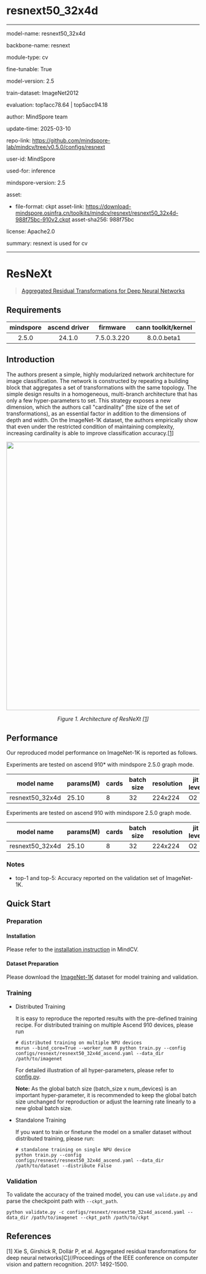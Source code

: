 # resnext50_32x4d

---

model-name: resnext50_32x4d

backbone-name: resnext

module-type: cv

fine-tunable: True

model-version: 2.5

train-dataset: ImageNet2012

evaluation: top1acc78.64 | top5acc94.18

author: MindSpore team

update-time: 2025-03-10

repo-link: <https://github.com/mindspore-lab/mindcv/tree/v0.5.0/configs/resnext>

user-id: MindSpore

used-for: inference

mindspore-version: 2.5

asset:

- file-format: ckpt
  asset-link: <https://download-mindspore.osinfra.cn/toolkits/mindcv/resnext/resnext50_32x4d-988f75bc-910v2.ckpt>
  asset-sha256: 988f75bc

license: Apache2.0

summary: resnext is used for cv

---

# ResNeXt

> [Aggregated Residual Transformations for Deep Neural Networks](https://arxiv.org/abs/1611.05431)

## Requirements

| mindspore | ascend driver |  firmware   | cann toolkit/kernel |
| :-------: | :-----------: | :---------: | :-----------------: |
|   2.5.0   |    24.1.0     | 7.5.0.3.220 |     8.0.0.beta1     |

## Introduction

The authors present a simple, highly modularized network architecture for image classification. The network is
constructed by repeating a building block that aggregates a set of transformations with the same topology. The simple
design results in a homogeneous, multi-branch architecture that has only a few hyper-parameters to set. This strategy
exposes a new dimension, which the authors call "cardinality" (the size of the set of transformations), as an essential
factor in addition to the dimensions of depth and width. On the ImageNet-1K dataset, the authors empirically show that
even under the restricted condition of maintaining complexity, increasing cardinality is able to improve classification
accuracy.[[1](#references)]

<p align="center">
  <img src="https://user-images.githubusercontent.com/53842165/223680439-ffd1747e-a423-4d6a-a680-f071e55fdfa4.png" width=700 />
</p>
<p align="center">
  <em>Figure 1. Architecture of ResNeXt [<a href="#references">1</a>] </em>
</p>

## Performance

Our reproduced model performance on ImageNet-1K is reported as follows.

Experiments are tested on ascend 910\* with mindspore 2.5.0 graph mode.

| model name      | params(M) | cards | batch size | resolution | jit level | graph compile | ms/step | img/s   | acc@top1 | acc@top5 | recipe                                                                                                | weight                                                                                                       |
| --------------- | --------- | ----- | ---------- | ---------- | --------- | ------------- | ------- | ------- | -------- | -------- | ----------------------------------------------------------------------------------------------------- | ------------------------------------------------------------------------------------------------------------ |
| resnext50_32x4d | 25.10     | 8     | 32         | 224x224    | O2        | 156s          | 44.61   | 5738.62 | 78.64    | 94.18    | [yaml](https://github.com/mindspore-lab/mindcv/blob/main/configs/resnext/resnext50_32x4d_ascend.yaml) | [weights](https://download-mindspore.osinfra.cn/toolkits/mindcv/resnext/resnext50_32x4d-988f75bc-910v2.ckpt) |

Experiments are tested on ascend 910 with mindspore 2.5.0 graph mode.

| model name      | params(M) | cards | batch size | resolution | jit level | graph compile | ms/step | img/s   | acc@top1 | acc@top5 | recipe                                                                                                | weight                                                                                         |
| --------------- | --------- | ----- | ---------- | ---------- | --------- | ------------- | ------- | ------- | -------- | -------- | ----------------------------------------------------------------------------------------------------- | ---------------------------------------------------------------------------------------------- |
| resnext50_32x4d | 25.10     | 8     | 32         | 224x224    | O2        | 49s           | 37.22   | 6878.02 | 78.53    | 94.10    | [yaml](https://github.com/mindspore-lab/mindcv/blob/main/configs/resnext/resnext50_32x4d_ascend.yaml) | [weights](https://download.mindspore.cn/toolkits/mindcv/resnext/resnext50_32x4d-af8aba16.ckpt) |

### Notes

- top-1 and top-5: Accuracy reported on the validation set of ImageNet-1K.

## Quick Start

### Preparation

#### Installation

Please refer to the [installation instruction](https://mindspore-lab.github.io/mindcv/installation/) in MindCV.

#### Dataset Preparation

Please download the [ImageNet-1K](https://www.image-net.org/challenges/LSVRC/2012/index.php) dataset for model training
and validation.

### Training

- Distributed Training

  It is easy to reproduce the reported results with the pre-defined training recipe. For distributed training on multiple
  Ascend 910 devices, please run

  ```shell
  # distributed training on multiple NPU devices
  msrun --bind_core=True --worker_num 8 python train.py --config configs/resnext/resnext50_32x4d_ascend.yaml --data_dir /path/to/imagenet
  ```

  For detailed illustration of all hyper-parameters, please refer
  to [config.py](https://github.com/mindspore-lab/mindcv/blob/main/config.py).

  **Note:** As the global batch size (batch_size x num_devices) is an important hyper-parameter, it is recommended to
  keep the global batch size unchanged for reproduction or adjust the learning rate linearly to a new global batch size.

- Standalone Training

  If you want to train or finetune the model on a smaller dataset without distributed training, please run:

  ```shell
  # standalone training on single NPU device
  python train.py --config configs/resnext/resnext50_32x4d_ascend.yaml --data_dir /path/to/dataset --distribute False
  ```

### Validation

To validate the accuracy of the trained model, you can use `validate.py` and parse the checkpoint path
with `--ckpt_path`.

```shell
python validate.py -c configs/resnext/resnext50_32x4d_ascend.yaml --data_dir /path/to/imagenet --ckpt_path /path/to/ckpt
```

## References

[1] Xie S, Girshick R, Dollár P, et al. Aggregated residual transformations for deep neural networks[C]//Proceedings of
the IEEE conference on computer vision and pattern recognition. 2017: 1492-1500.
